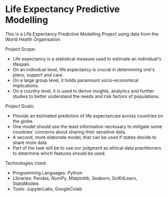 # Life Expectancy Predictive Modelling

This is a Life Expectancy Predictive Modelling Project using data from the World Health Organisation.

Project Scope:

* Life expectancy is a statistical measure used to estimate an individual's lifespan. 
* On an individual level, life expectancy is crucial in determining one's plans, support and care. 
* On a large group level, it holds paramount socio-economical implications.
* On a country level, it is used to derive insights, analytics and further studies to better understand the needs and risk factors of populations.

Project Goals:

* Provide an estimated prediction of life expectancies across countries on the globe.
* One model should use the least information necessary to mitigate some countries' concerns about sharing their sensitive data.
* A second, more elaborate model, that can be used if states decide to share more data
* Part of the task will be to use our judgment as ethical data practitioners to determine which features should be used.

Technologies Used:
* Programming Languages: Python
* Libraries: Pandas, NumPy, Matplotlib, Seaborn, SciKitLearn, StatsModels
* Tools: JupyterLabs, GoogleColab
